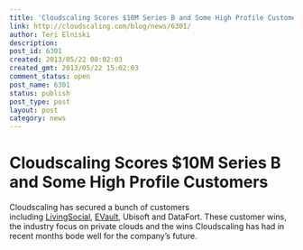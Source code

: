```yaml
---
title: 'Cloudscaling Scores $10M Series B and Some High Profile Customers'
link: http://cloudscaling.com/blog/news/6301/
author: Teri Elniski
description: 
post_id: 6301
created: 2013/05/22 08:02:03
created_gmt: 2013/05/22 15:02:03
comment_status: open
post_name: 6301
status: publish
post_type: post
layout: post
category: news
---
```


# Cloudscaling Scores $10M Series B and Some High Profile Customers

Cloudscaling has secured a bunch of customers including [LivingSocial](http://www.livingsocial.com/), [EVault](http://www.evault.com/), Ubisoft and DataFort. These customer wins, the industry focus on private clouds and the wins Cloudscaling has had in recent months bode well for the company’s future.